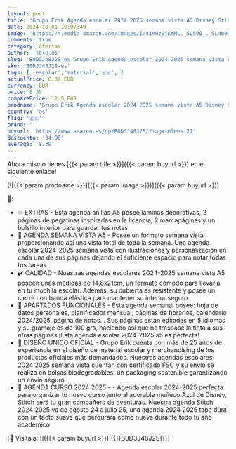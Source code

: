 ```yaml
---
layout: post
title: 'Grupo Erik Agenda escolar 2024 2025 semana vista A5 Disney Stitch - Agenda 2024 2025 semana vista A5 ilustraciones - Agenda Stitch 2024-2025 niña niño | Vuelta al cole Material escolar y papeleria'
date: 2024-10-01 19:07:49
image: 'https://m.media-amazon.com/images/I/41MHzSjKmML._SL500_._SL400_.jpg'
comments: true
category: ofertas
author: 'tole.es'
slug: 'B0D3J48J2S-es Grupo Erik Agenda escolar 2024 2025 semana vista A5 Disney...'
sku: 'B0D3J48J2S-es'
tags: [ 'escolar','material','🇪🇸', ]
actualPrice: 8.39 EUR
currency: EUR
price: 8.39
comparePrice: 12.9 EUR
prodname: 'Grupo Erik Agenda escolar 2024 2025 semana vista A5 Disney Stitch - Agenda 2024 2025 semana vista A5 ilustraciones - Agenda Stitch 2024-2025 niña niño | Vuelta al cole Material escolar y papeleria'
country: 'es'
flag: '🇪🇸'
brand: ''
buyurl: 'https://www.amazon.es/dp/B0D3J48J2S/?tag=tolees-21'
descuento: '34.96'
average: '8.39'
---
```


Ahora mismo tienes [{{< param title >}}]({{< param buyurl >}}) en el siguiente enlace!

[![{{< param prodname >}}]({{< param image >}})]({{< param buyurl >}})

🔎:

- 💥 EXTRAS - Esta agenda anillas A5 posee láminas decorativas, 2 páginas de pegatinas inspiradas en la licencia, 2 marcapáginas y un bolsillo interior para guardar tus notas
- 🩵 AGENDA SEMANA VISTA A5 - Posee un formato semana vista proporcionando así una vista total de toda la semana. Una agenda escolar 2024-2025 semana vista con ilustraciones y personalización en cada una de sus páginas dejando el suficiente espacio para notar todas tus tareas
- ✔️ CALIDAD - Nuestras agendas escolares 2024-2025 semana vista A5 poseen unas medidas de 14,8x21cm, un formato cómodo para llevarla en tu mochila escolar. Además, su cubierta es resistente y posee un cierre con banda elástica para mantener su interior seguro
- 🦁 APARTADOS FUNCIONALES - Esta agenda semanal posee: hoja de datos personales, planificador mensual, páginas de horarios, calendario 2024/2025, página de notas… Sus páginas estan editadas en 5 idiomas y su gramaje es de 100 grs, haciendo así que no traspase la tinta a sus otras páginas ¡Esta agenda escolar 2024-2025 a5 es perfecta!
- 💙 DISEÑO ÚNICO OFICIAL - Grupo Erik cuenta con más de 25 años de experiencia en el diseño de material escolar y merchandising de los productos oficiales más demandados. Nuestras agendas escolares 2024 2025 semana vista cuentan con certificado FSC y su envío se realiza en bolsas biodegradables, un packaging sostenible garantizando un envío seguro
- 🦁 AGENDA CURSO 2024 2025 - - Agenda escolar 2024-2025 perfecta para organizar tu nuevo curso junto al adorable muñeco Azul de Disney, Stitch será tu gran compañero de aventuras. Nuestra agenda Stitch 2024 2025 va de agosto 24 a julio 25, una agenda 2024 2025 tapa dura con un tacto suave que perdurará como nueva durante todo tu año académico

[🛒 Visítala!!!]({{< param buyurl >}})
{{<world>}}B0D3J48J2S{{</world>}}
